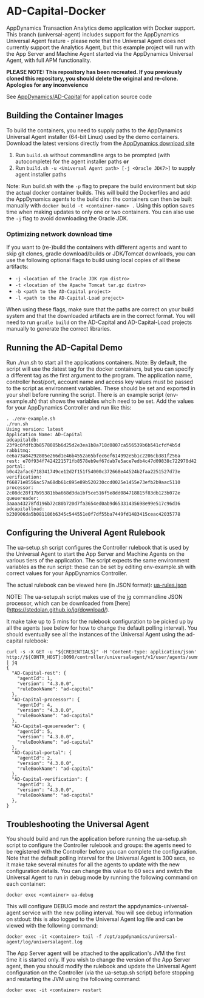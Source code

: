 # AD-Capital-Docker

AppDynamics Transaction Analytics demo application with Docker support.  This branch (universal-agent) includes support for the AppDynamics Universal Agent feature - please note that the Universal Agent does not currently support the Analytics Agent, but this example project will run with the App Server and Machine Agent started via the AppDynamics Universal Agent, with full APM functionality.

**PLEASE NOTE: This repository has been recreated. If you previously cloned this repository, you should delete the original and re-clone. Apologies for any inconveience**

See [AppDynamics/AD-Capital](https://github.com/Appdynamics/AD-Capital) for application source code

Building the Container Images
-----------------------------

To build the containers, you need to supply paths to the AppDynamics Universal Agent installer (64-bit Linux) used by the demo containers.  
Download the latest versions directly from the [AppDynamics download site](https://download.appdynamics.com)

1. Run `build.sh` without commandline args to be prompted (with autocomplete) for the agent installer paths __or__
2. Run `build.sh -u <Universal Agent path> [-j <Oracle JDK7>]` to supply agent installer paths

Note: Run build.sh with the `-p` flag to prepare the build environment but skip the actual docker container builds.  This will build the Dockerfiles and add the AppDynamics agents to the build dirs: the containers can then be built manually with `docker build -t <container-name> .`  Using this option saves time when making updates to only one or two containers.  You can also use the `-j` flag to avoid downloading the Oracle JDK.

### Optimizing network download time

If you want to (re-)build the containers with different agents and want to skip git clones, gradle download/builds or JDK/Tomcat downloads, you can use the following optional flags to build using local copies of all these artifacts:

- `-j <location of the Oracle JDK rpm distro>`
- `-t <location of the Apache Tomcat tar.gz distro>`
- `-b <path to the AD-Capital project>`
- `-l <path to the AD-Capital-Load project>`

When using these flags, make sure that the paths are correct on your build system and that the downloaded artifacts are in the correct format.  You will need to run `gradle build` on the AD-Capital and AD-Capital-Load projects manually to generate the correct libraries.


Running the AD-Capital Demo
---------------------------
Run ./run.sh to start all the applications containers.
Note: By default, the script will use the :latest tag for the docker containers, but you can specify a different tag as the first argument to the program.  The application name, controller host/port, account name and access key values must be passed to the script as environment variables. These should be set and exported in your shell before running the script. There is an example script (env-example.sh) that shows the variables whcih need to be set.  Add the values for your AppDynamics Controller and run like this:

    . ./env-example.sh
    ./run.sh
    Using version: latest
    Application Name: AD-Capital
    adcapitaldb: 23f9c0fdfb3b8578085b6d25d2e3ea1b8a718d0807ca556539b6b541cfdf4b5d
    rabbitmq: ee6a73a84292805e266d1e46b4552a65bfec6ef614992e5b1c2206cb381f256a
    rest: e70f934f7424221571fb8578eb9ef67dab7e5ace7edb4c47d09838c722970d42
    portal: b0c42afac6718341749ce12d2f151f54000c372668e44524b2faa2251527d73e
    verification: f66871e8556ac57a68db61c895e89b520230ccd0025e1455e73efb2b9aac5110
    processor: 2c08dc28f17b95381bba668d3da1bf5ce516f5e8dd084718815f83db123b072e
    queuereader: 3aaaa43278fd196b72c80b720d7fa3654ed0ab9d65331435698e99e517c96d36
    adcapitalload: b230906da5b081186b6345c544551e0f7df55ba7449fd1483415ceac42035778
    
Configuring the Univeral Agent Rulebook
---------------------------------------
The ua-setup.sh script configures the Controller rulebook that is used by the Universal Agent to start the App Server and Machine Agents on the various tiers of the application.  The script expects the same environment variables as the run script: these can be set by editing env-example.sh with correct values for your AppDynamics Controller.

The actual rulebook can be viewed here (in JSON format): [ua-rules.json](https://github.com/Appdynamics/AD-Capital-Docker/blob/universal-agent/ua-rules.json)

NOTE: The ua-setup.sh script makes use of the [jq](https://stedolan.github.io/jq/) commandline JSON processor, which can be downloaded from [here] (https://stedolan.github.io/jq/download/).

It make take up to 5 mins for the rulebook configuration to be picked up by all the agents (see below for how to change the default polling interval).  You should eventually see all the instances of the Universal Agent using the ad-capital rulebook:

    curl -s -X GET -u "${CREDENTIALS}" -H 'Content-type: application/json' http://${CONTR_HOST}:8090/controller/universalagent/v1/user/agents/summary | jq
    {
      "AD-Capital-rest": {
        "agentId": 1,
        "version": "4.3.0.0",
        "ruleBookName": "ad-capital"
      },
      "AD-Capital-processor": {
        "agentId": 4,
        "version": "4.3.0.0",
        "ruleBookName": "ad-capital"
      },
      "AD-Capital-queuereader": {
        "agentId": 5,
        "version": "4.3.0.0",
        "ruleBookName": "ad-capital"
      },
      "AD-Capital-portal": {
        "agentId": 2,
        "version": "4.3.0.0",
        "ruleBookName": "ad-capital"
      },
      "AD-Capital-verification": {
        "agentId": 3,
        "version": "4.3.0.0",
        "ruleBookName": "ad-capital"
      },
    }

Troubleshooting the Universal Agent
-----------------------------------
You should build and run the application before running the ua-setup.sh script to configure the Controller rulebook and groups: the agents need to be registered with the Controller before you can complete the configuration.  Note that the default polling interval for the Universal Agent is 300 secs, so it make take several minutes for all the agents to update with the new configuration details.  You can change this value to 60 secs and switch the Universal Agent to run in debug mode by running the following command on each container:

`docker exec <container> ua-debug`

This will configure DEBUG mode and restart the appdynamics-universal-agent service with the new polling interval.  You will see debug information on stdout: this is also logged to the Universal Agent log file and can be viewed with the following command:

`docker exec -it <container> tail -f /opt/appdynamics/universal-agent/log/universalagent.log`

The App Server agent will be attached to the application's JVM the first time  it is started only.  If you wish to change the version of the App Server agent, then you should modify the rulebook and update the Universal Agent configuration on the Controller (via the ua-setup.sh script) before stopping and restarting the JVM using the following command:

`docker exec -it <container> restart` 